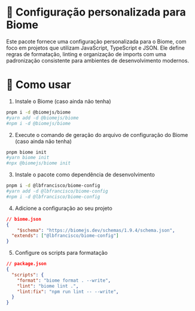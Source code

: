 # 🧩 Configuração personalizada para Biome

Este pacote fornece uma configuração personalizada para o Biome, com foco em projetos que utilizam JavaScript, TypeScript e JSON. Ele define regras de formatação, linting e organização de imports com uma padronização consistente para ambientes de desenvolvimento modernos.

# 🚀 Como usar
1. Instale o Biome (caso ainda não tenha)
```bash
pnpm i -d @biomejs/biome
#yarn add -d @biomejs/biome
#npm i -d @biomejs/biome
```

2. Execute o comando de geração do arquivo de configuração do Biome (caso ainda não tenha)
```bash
pnpm biome init
#yarn biome init
#npx @biomejs/biome init
```

3. Instale o pacote como dependência de desenvolvimento
```bash
pnpm i -d @lbfrancisco/biome-config
#yarn add -d @lbfrancisco/biome-config
#npm i -d @lbfrancisco/biome-config
```

4. Adicione a configuração ao seu projeto
```json
// biome.json 
{
	"$schema": "https://biomejs.dev/schemas/1.9.4/schema.json",
  "extends": ["@lbfrancisco/biome-config"]
}
```

5. Configure os scripts para formatação
```json
// package.json
{
  "scripts": {
    "format": "biome format . --write",
    "lint": "biome lint .",
    "lint:fix": "npm run lint -- --write",
  }
}
```
